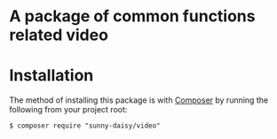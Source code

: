 # A package of common functions related video
# Installation
The method of installing this package is with [Composer](https://getcomposer.org/) by running the following from your project root:
```
$ composer require "sunny-daisy/video"
```
